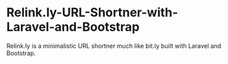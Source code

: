 # Relink.ly-URL-Shortner-with-Laravel-and-Bootstrap
Relink.ly is a minimalistic URL shortner much like bit.ly built with Laravel and Bootstrap.
